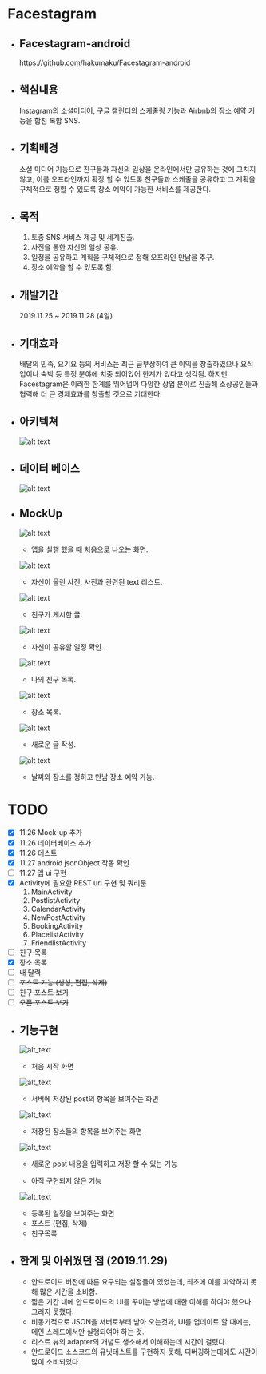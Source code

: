 # Facestagram
* ## Facestagram-android
    https://github.com/hakumaku/Facestagram-android
* ## 핵심내용
    Instagram의 소셜미디어, 구글 캘린더의 스케줄링 기능과 Airbnb의 장소 예약 기능을 합친 복합 SNS.
* ## 기획배경
    소셜 미디어 기능으로 친구들과 자신의 일상을 온라인에서만 공유하는 것에 그치지 않고, 이를 오프라인까지 확장 할 수 있도록 친구들과 스케줄을 공유하고 그 계획을 구체적으로 정할 수 있도록 장소 예약이 가능한 서비스를 제공한다.
* ## 목적
    1. 토종 SNS 서비스 제공 및 세계진출.
    1. 사진을 통한 자신의 일상 공유.
    1. 일정을 공유하고 계획을 구체적으로 정해 오프라인 만남을 추구.
    1. 장소 예약을 할 수 있도록 함.
* ## 개발기간
    2019.11.25 ~ 2019.11.28 (4일)
* ## 기대효과
    배달의 민족, 요기요 등의 서비스는 최근 급부상하여 큰 이익을 창출하였으나 요식업이나 숙박 등 특정 분야에 치중 되어있어 한계가 있다고 생각됨. 하지만 Facestagram은 이러한 한계를 뛰어넘어 다양한 상업 분야로 진출해 소상공인들과 협력해 더 큰 경제효과를 창출할 것으로 기대한다.
* ## 아키텍쳐
    ![alt text](github/system.png)
* ## 데이터 베이스
    ![alt text](github/diagram.png)
* ## MockUp
    ![alt text](github/FirstPage.PNG)   
    * 앱을 실행 했을 때 처음으로 나오는 화면.
    
    ![alt text](github/PostView.PNG)
    * 자신이 올린 사진, 사진과 관련된 text 리스트.
    
    ![alt text](github/MyPost.PNG)
    * 친구가 게시한 글.
    
    ![alt text](github/Calendar.PNG)
    * 자신이 공유할 일정 확인.
    
    ![alt text](github/FriendsList.PNG)
    * 나의 친구 목록.
    
    ![alt text](github/Placelist.PNG)
    * 장소 목록.
    
    ![alt text](github/NewPost.PNG)
    * 새로운 글 작성.
    
    ![alt text](github/Booking.PNG)
    * 날짜와 장소를 정하고 만남 장소 예약 가능.
    
# TODO
- [x] 11.26 Mock-up 추가
- [x] 11.26 데이터베이스 추가
- [x] 11.26 테스트
- [x] 11.27 android jsonObject 작동 확인
- [ ] 11.27 앱 ui 구현
- [x] Activity에 필요한 REST url 구현 및 쿼리문
    1. MainActivity
    1. PostlistActivity
    1. CalendarActivity
    1. NewPostActivity
    1. BookingActivity
    1. PlacelistActivity
    1. FriendlistActivity
- [ ] ~~친구 목록~~
- [x]  장소 목록
- [ ] ~~내 달력~~
- [ ] ~~포스트 기능 (생성, 편집, 삭제)~~
- [ ] ~~친구 포스트 보기~~
- [ ] ~~오픈 포스트 보기~~

* ## 기능구현
    ![alt_text](github/firsttime.PNG)
    * 처음 시작 화면
    
    ![alt_text](github/postlist.png)
    * 서버에 저장된 post의 항목을 보여주는 화면
    
    ![alt_text](github/placelistactivity.PNG)
    * 저장된 장소들의 항목을 보여주는 화면
    
    ![alt_text](github/newpostactivity.PNG)
    * 새로운 post 내용을 입력하고 저장 할 수 있는 기능
    
    * 아직 구현되지 않은 기능
    
    ![alt_text](github/calendarActivity.PNG)
    * 등록된 일정을 보여주는 화면
    * 포스트 (편집, 삭제)
    * 친구목록

* ## 한계 및 아쉬웠던 점 (2019.11.29)
    * 안드로이드 버전에 따른 요구되는 설정들이 있었는데, 최초에 이를 파악하지 못해 많은 시간을 소비함.
    * 짧은 기간 내에 안드로이드의 UI를 꾸미는 방법에 대한 이해를 하여야 했으나 그러지 못했다.
    * 비동기적으로 JSON을 서버로부터 받아 오는것과, UI를 업데이트 할 때에는, 메인 스레드에서만 실행되여야 하는 것.
    * 리스트 뷰의 adapter의 개념도 생소해서 이해하는데 시간이 걸렸다.
    * 안드로이드 소스코드의 유닛테스트를 구현하지 못해, 디버깅하는데에도 시간이 많이 소비되었다.
    
